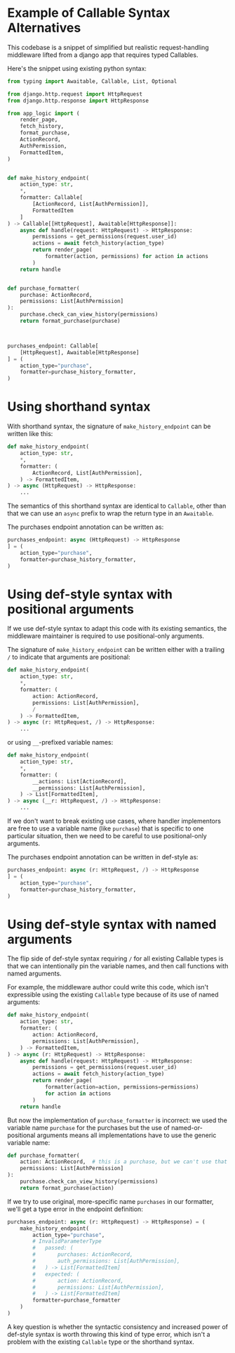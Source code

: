 # Example of Callable Syntax Alternatives

This codebase is a snippet of simplified but realistic request-handling
middleware lifted from a django app that requires typed Callables.

Here's the snippet using existing python syntax:
```python
from typing import Awaitable, Callable, List, Optional

from django.http.request import HttpRequest
from django.http.response import HttpResponse

from app_logic import (
    render_page,
    fetch_history,
    format_purchase,
    ActionRecord,
    AuthPermission,
    FormattedItem,
)


def make_history_endpoint(
    action_type: str,
    *,
    formatter: Callable[
        [ActionRecord, List[AuthPermission]],
        FormattedItem
    ]
) -> Callable[[HttpRequest], Awaitable[HttpResponse]]:
    async def handle(request: HttpRequest) -> HttpResponse:
        permissions = get_permissions(request.user_id)
        actions = await fetch_history(action_type)
        return render_page(
            formatter(action, permissions) for action in actions
        )
    return handle


def purchase_formatter(
    purchase: ActionRecord,
    permissions: List[AuthPermission]
):
    purchase.check_can_view_history(permissions)
    return format_purchase(purchase)



purchases_endpoint: Callable[
    [HttpRequest], Awaitable[HttpResponse]
] = (
    action_type="purchase",
    formatter=purchase_history_formatter,
)
```

# Using shorthand syntax

With shorthand syntax, the signature of `make_history_endpoint` can be written
like this:

``` python
def make_history_endpoint(
    action_type: str,
    *,
    formatter: (
        ActionRecord, List[AuthPermission],
    ) -> FormattedItem,
) -> async (HttpRequest) -> HttpResponse:
    ...

```

The semantics of this shorthand syntax are identical to `Callable`, other than
that we can use an `async` prefix to wrap the return type in an `Awaitable`.

The purchases endpoint annotation can be written as:
```python
purchases_endpoint: async (HttpRequest) -> HttpResponse
] = (
    action_type="purchase",
    formatter=purchase_history_formatter,
)
```

# Using def-style syntax with positional arguments

If we use def-style syntax to adapt this code with its existing semantics,
the middleware maintainer is required to use positional-only arguments.

The signature of `make_history_endpoint` can be written either with
a trailing `/` to indicate that arguments are positional:
```python
def make_history_endpoint(
    action_type: str,
    *,
    formatter: (
        action: ActionRecord,
        permissions: List[AuthPermission],
        /
    ) -> FormattedItem,
) -> async (r: HttpRequest, /) -> HttpResponse:
    ...
```

or using `__`-prefixed variable names:
```python
def make_history_endpoint(
    action_type: str,
    *,
    formatter: (
        __actions: List[ActionRecord],
        __permissions: List[AuthPermission],
    ) -> List[FormattedItem],
) -> async (__r: HttpRequest, /) -> HttpResponse:
    ...
```

If we don't want to break existing use cases, where handler implementors
are free to use a variable name (like `purchase`) that is specific to
one particular situation, then we need to be careful to use positional-only
arguments.

The purchases endpoint annotation can be written in def-style as:
```python
purchases_endpoint: async (r: HttpRequest, /) -> HttpResponse
] = (
    action_type="purchase",
    formatter=purchase_history_formatter,
)
```

# Using def-style syntax with named arguments

The flip side of def-style syntax requiring `/` for all existing Callable
types is that we can intentionally pin the variable names, and then call
functions with named arguments.

For example, the middleware author could write this code, which isn't expressible
using the existing `Callable` type because of its use of named arguments:
``` python
def make_history_endpoint(
    action_type: str,
    formatter: (
        action: ActionRecord,
        permissions: List[AuthPermission],
    ) -> FormattedItem,
) -> async (r: HttpRequest) -> HttpResponse:
    async def handle(request: HttpRequest) -> HttpResponse:
        permissions = get_permissions(request.user_id)
        actions = await fetch_history(action_type)
        return render_page(
            formatter(action=action, permissions=permissions)
            for action in actions
        )
    return handle
```

But now the implementation of `purchase_formatter` is incorrect: we used
the variable name `purchase` for the purchases but the use of named-or-positional
arguments means all implementations have to use the generic variable name:

``` python
def purchase_formatter(
    action: ActionRecord,  # this is a purchase, but we can't use that name
    permissions: List[AuthPermission]
):
    purchase.check_can_view_history(permissions)
    return format_purchase(action)
```

If we try to use original, more-specific name `purchases` in our formatter, we'll get a
type error in the endpoint definition:
```python
purchases_endpoint: async (r: HttpRequest) -> HttpResponse) = (
    make_history_endpoint(
        action_type="purchase",
        # InvalidParameterType
        #   passed: (
        #       purchases: ActionRecord,
        #       auth_permissions: List[AuthPermission],
        #   ) -> List[FormattedItem]
        #   expected: (
        #       action: ActionRecord,
        #       permissions: List[AuthPermission],
        #   ) -> List[FormattedItem]
        formatter=purchase_formatter
    )
)
```

A key question is whether the syntactic consistency and increased power of
def-style syntax is worth throwing this kind of type error, which isn't a problem
with the existing `Callable` type or the shorthand syntax.
